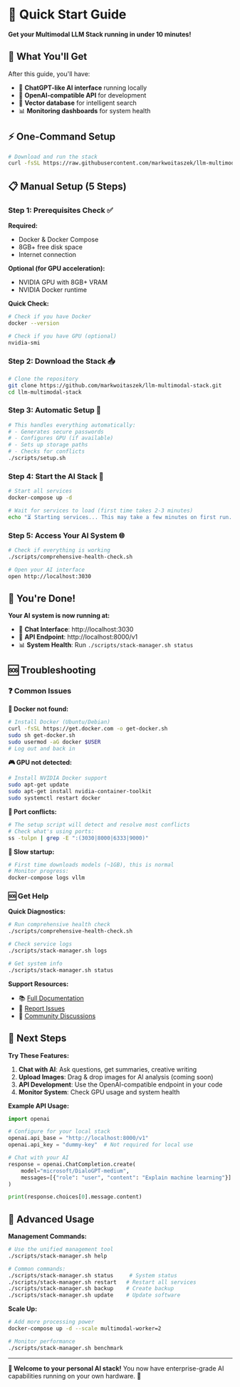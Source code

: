 # 🚀 Quick Start Guide

**Get your Multimodal LLM Stack running in under 10 minutes!**

## 🎯 What You'll Get

After this guide, you'll have:
- 🤖 **ChatGPT-like AI interface** running locally
- 🔌 **OpenAI-compatible API** for development
- 💾 **Vector database** for intelligent search
- 📊 **Monitoring dashboards** for system health

## ⚡ One-Command Setup

```bash
# Download and run the stack
curl -fsSL https://raw.githubusercontent.com/markwoitaszek/llm-multimodal-stack/main/scripts/quick-deploy.sh | bash
```

## 📋 Manual Setup (5 Steps)

### Step 1: Prerequisites Check ✅

**Required:**
- Docker & Docker Compose
- 8GB+ free disk space
- Internet connection

**Optional (for GPU acceleration):**
- NVIDIA GPU with 8GB+ VRAM
- NVIDIA Docker runtime

**Quick Check:**
```bash
# Check if you have Docker
docker --version

# Check if you have GPU (optional)
nvidia-smi
```

### Step 2: Download the Stack 📥

```bash
# Clone the repository
git clone https://github.com/markwoitaszek/llm-multimodal-stack.git
cd llm-multimodal-stack
```

### Step 3: Automatic Setup 🔧

```bash
# This handles everything automatically:
# - Generates secure passwords
# - Configures GPU (if available)
# - Sets up storage paths
# - Checks for conflicts
./scripts/setup.sh
```

### Step 4: Start the AI Stack 🚀

```bash
# Start all services
docker-compose up -d

# Wait for services to load (first time takes 2-3 minutes)
echo "⏳ Starting services... This may take a few minutes on first run."
```

### Step 5: Access Your AI System 🌐

```bash
# Check if everything is working
./scripts/comprehensive-health-check.sh

# Open your AI interface
open http://localhost:3030
```

## 🎉 You're Done!

**Your AI system is now running at:**
- 🤖 **Chat Interface**: http://localhost:3030
- 🔌 **API Endpoint**: http://localhost:8000/v1
- 📊 **System Health**: Run `./scripts/stack-manager.sh status`

## 🆘 Troubleshooting

### ❓ Common Issues

**🐳 Docker not found:**
```bash
# Install Docker (Ubuntu/Debian)
curl -fsSL https://get.docker.com -o get-docker.sh
sudo sh get-docker.sh
sudo usermod -aG docker $USER
# Log out and back in
```

**🎮 GPU not detected:**
```bash
# Install NVIDIA Docker support
sudo apt-get update
sudo apt-get install nvidia-container-toolkit
sudo systemctl restart docker
```

**🔌 Port conflicts:**
```bash
# The setup script will detect and resolve most conflicts
# Check what's using ports:
ss -tulpn | grep -E ":(3030|8000|6333|9000)"
```

**🐌 Slow startup:**
```bash
# First time downloads models (~1GB), this is normal
# Monitor progress:
docker-compose logs vllm
```

### 🆘 Get Help

**Quick Diagnostics:**
```bash
# Run comprehensive health check
./scripts/comprehensive-health-check.sh

# Check service logs
./scripts/stack-manager.sh logs

# Get system info
./scripts/stack-manager.sh status
```

**Support Resources:**
- 📚 [Full Documentation](docs/)
- 🐛 [Report Issues](https://github.com/markwoitaszek/llm-multimodal-stack/issues)
- 💬 [Community Discussions](https://github.com/markwoitaszek/llm-multimodal-stack/discussions)

## 🎯 Next Steps

**Try These Features:**
1. **Chat with AI**: Ask questions, get summaries, creative writing
2. **Upload Images**: Drag & drop images for AI analysis (coming soon)
3. **API Development**: Use the OpenAI-compatible endpoint in your code
4. **Monitor System**: Check GPU usage and system health

**Example API Usage:**
```python
import openai

# Configure for your local stack
openai.api_base = "http://localhost:8000/v1"
openai.api_key = "dummy-key"  # Not required for local use

# Chat with your AI
response = openai.ChatCompletion.create(
    model="microsoft/DialoGPT-medium",
    messages=[{"role": "user", "content": "Explain machine learning"}]
)

print(response.choices[0].message.content)
```

## 🚀 Advanced Usage

**Management Commands:**
```bash
# Use the unified management tool
./scripts/stack-manager.sh help

# Common commands:
./scripts/stack-manager.sh status     # System status
./scripts/stack-manager.sh restart   # Restart all services
./scripts/stack-manager.sh backup    # Create backup
./scripts/stack-manager.sh update    # Update software
```

**Scale Up:**
```bash
# Add more processing power
docker-compose up -d --scale multimodal-worker=2

# Monitor performance
./scripts/stack-manager.sh benchmark
```

---

**🎉 Welcome to your personal AI stack!** You now have enterprise-grade AI capabilities running on your own hardware. 🚀
